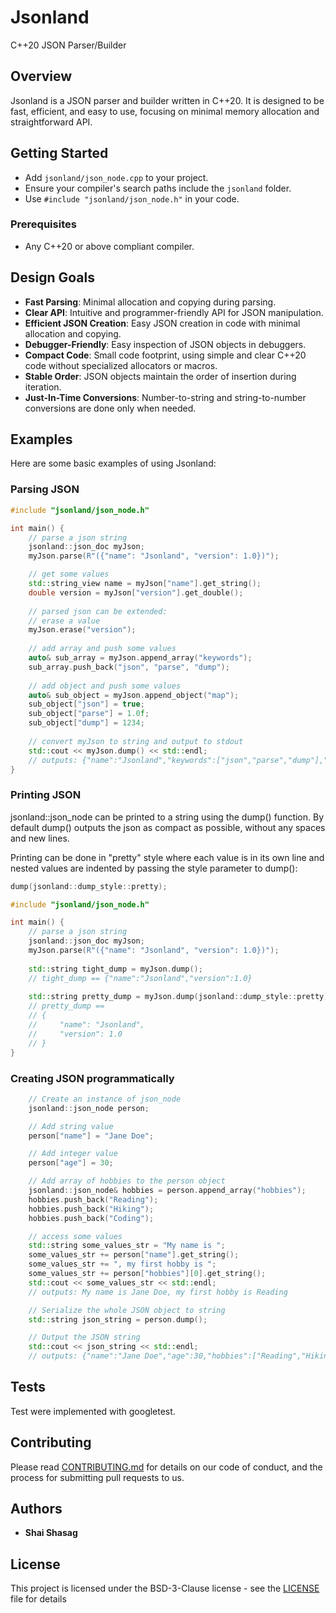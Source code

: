 # Jsonland

C++20 JSON Parser/Builder

## Overview
Jsonland is a JSON parser and builder written in C++20. It is designed to be fast, efficient, and easy to use, focusing on minimal memory allocation and straightforward API.

## Getting Started
- Add `jsonland/json_node.cpp` to your project.
- Ensure your compiler's search paths include the `jsonland` folder.
- Use `#include "jsonland/json_node.h"` in your code.

### Prerequisites
- Any C++20 or above compliant compiler.

## Design Goals
- **Fast Parsing**: Minimal allocation and copying during parsing.
- **Clear API**: Intuitive and programmer-friendly API for JSON manipulation.
- **Efficient JSON Creation**: Easy JSON creation in code with minimal allocation and copying.
- **Debugger-Friendly**: Easy inspection of JSON objects in debuggers.
- **Compact Code**: Small code footprint, using simple and clear C++20 code without specialized allocators or macros.
- **Stable Order**: JSON objects maintain the order of insertion during iteration.
- **Just-In-Time Conversions**: Number-to-string and string-to-number conversions are done only when needed.

## Examples
Here are some basic examples of using Jsonland:

### Parsing JSON
```cpp
#include "jsonland/json_node.h"

int main() {
    // parse a json string
    jsonland::json_doc myJson;
    myJson.parse(R"({"name": "Jsonland", "version": 1.0})");

    // get some values
    std::string_view name = myJson["name"].get_string();
    double version = myJson["version"].get_double();
    
    // parsed json can be extended:
    // erase a value
    myJson.erase("version");
    
    // add array and push some values
    auto& sub_array = myJson.append_array("keywords");
    sub_array.push_back("json", "parse", "dump");
    
    // add object and push some values
    auto& sub_object = myJson.append_object("map");
    sub_object["json"] = true;
    sub_object["parse"] = 1.0f;
    sub_object["dump"] = 1234;
    
    // convert myJson to string and output to stdout
    std::cout << myJson.dump() << std::endl;
    // outputs: {"name":"Jsonland","keywords":["json","parse","dump"],"map":{"json":true,"parse":1.0,"dump":1234}}
}
```

### Printing JSON
jsonland::json_node can be printed to a string using the dump() function.
By default dump() outputs the json as compact as possible, without any spaces and new lines.

Printing can be done in "pretty" style where each value is in its own line and nested values are indented by passing the style parameter to dump():
```cpp
dump(jsonland::dump_style::pretty);
```

```cpp
#include "jsonland/json_node.h"

int main() {
    // parse a json string
    jsonland::json_doc myJson;
    myJson.parse(R"({"name": "Jsonland", "version": 1.0})");
    
    std::string tight_dump = myJson.dump();
    // tight_dump == {"name":"Jsonland","version":1.0}
    
    std::string pretty_dump = myJson.dump(jsonland::dump_style::pretty);
    // pretty_dump ==
    // {
    //     "name": "Jsonland",
    //     "version": 1.0
    // }
}
```

### Creating JSON programmatically

```cpp
    // Create an instance of json_node
    jsonland::json_node person;

    // Add string value
    person["name"] = "Jane Doe";

    // Add integer value
    person["age"] = 30;

    // Add array of hobbies to the person object
    jsonland::json_node& hobbies = person.append_array("hobbies");
    hobbies.push_back("Reading");
    hobbies.push_back("Hiking");
    hobbies.push_back("Coding");

    // access some values
    std::string some_values_str = "My name is ";
    some_values_str += person["name"].get_string();
    some_values_str += ", my first hobby is ";
    some_values_str += person["hobbies"][0].get_string();
    std::cout << some_values_str << std::endl;
    // outputs: My name is Jane Doe, my first hobby is Reading

    // Serialize the whole JSON object to string
    std::string json_string = person.dump();

    // Output the JSON string
    std::cout << json_string << std::endl;
    // outputs: {"name":"Jane Doe","age":30,"hobbies":["Reading","Hiking","Coding"]}
```

## Tests

Test were implemented with googletest.


## Contributing

Please read [CONTRIBUTING.md](https://gist.github.com/PurpleBooth/b24679402957c63ec426) for details on our code of conduct, and the process for submitting pull requests to us.

## Authors

* **Shai Shasag**

## License

This project is licensed under the BSD-3-Clause license - see the [LICENSE](LICENSE) file for details

